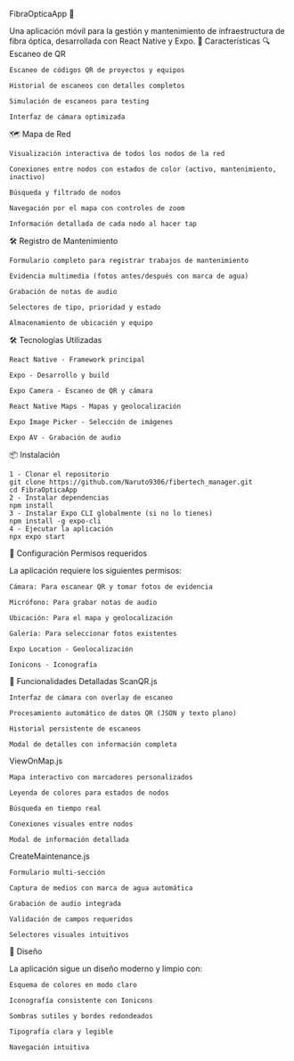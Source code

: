 FibraOpticaApp 📡

Una aplicación móvil para la gestión y mantenimiento de infraestructura de fibra óptica, desarrollada con React Native y Expo.
🚀 Características
🔍 Escaneo de QR

    Escaneo de códigos QR de proyectos y equipos

    Historial de escaneos con detalles completos

    Simulación de escaneos para testing

    Interfaz de cámara optimizada

🗺️ Mapa de Red

    Visualización interactiva de todos los nodos de la red

    Conexiones entre nodos con estados de color (activo, mantenimiento, inactivo)

    Búsqueda y filtrado de nodos

    Navegación por el mapa con controles de zoom

    Información detallada de cada nodo al hacer tap

🛠️ Registro de Mantenimiento

    Formulario completo para registrar trabajos de mantenimiento

    Evidencia multimedia (fotos antes/después con marca de agua)

    Grabación de notas de audio

    Selectores de tipo, prioridad y estado

    Almacenamiento de ubicación y equipo

🛠️ Tecnologías Utilizadas

    React Native - Framework principal

    Expo - Desarrollo y build

    Expo Camera - Escaneo de QR y cámara

    React Native Maps - Mapas y geolocalización

    Expo Image Picker - Selección de imágenes

    Expo AV - Grabación de audio

📦 Instalación

    1 - Clonar el repositorio
    git clone https://github.com/Naruto9306/fibertech_manager.git
    cd FibraOpticaApp
    2 - Instalar dependencias
    npm install
    3 - Instalar Expo CLI globalmente (si no lo tienes)
    npm install -g expo-cli
    4 - Ejecutar la aplicación
    npx expo start

🔧 Configuración
Permisos requeridos

La aplicación requiere los siguientes permisos:

    Cámara: Para escanear QR y tomar fotos de evidencia

    Micrófono: Para grabar notas de audio

    Ubicación: Para el mapa y geolocalización

    Galería: Para seleccionar fotos existentes

    Expo Location - Geolocalización

    Ionicons - Iconografía

📱 Funcionalidades Detalladas
ScanQR.js

    Interfaz de cámara con overlay de escaneo

    Procesamiento automático de datos QR (JSON y texto plano)

    Historial persistente de escaneos

    Modal de detalles con información completa

ViewOnMap.js

    Mapa interactivo con marcadores personalizados

    Leyenda de colores para estados de nodos

    Búsqueda en tiempo real

    Conexiones visuales entre nodos

    Modal de información detallada

CreateMaintenance.js

    Formulario multi-sección

    Captura de medios con marca de agua automática

    Grabación de audio integrada

    Validación de campos requeridos

    Selectores visuales intuitivos

🎨 Diseño

La aplicación sigue un diseño moderno y limpio con:

    Esquema de colores en modo claro

    Iconografía consistente con Ionicons

    Sombras sutiles y bordes redondeados

    Tipografía clara y legible

    Navegación intuitiva
